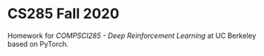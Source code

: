 # CS285 Fall 2020
Homework for *COMPSCI285 - Deep Reinforcement Learning* at UC Berkeley based on PyTorch.
